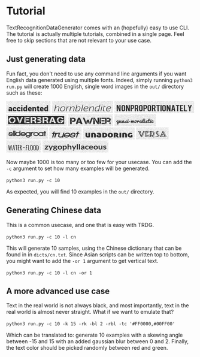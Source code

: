 # Tutorial

TextRecognitionDataGenerator comes with an (hopefully) easy to use CLI. The tutorial
is actually multiple tutorials, combined in a single page. Feel free to skip sections
that are not relevant to your use case.

## Just generating data

Fun fact, you don't need to use any command line arguments if you want English data
generated using multiple fonts. Indeed, simply running `python3 run.py` will create
1000 English, single word images in the `out/` directory such as these:

![](_static/images/tutorial/1.jpg "1")
![](_static/images/tutorial/2.jpg "2")
![](_static/images/tutorial/3.jpg "3")
![](_static/images/tutorial/4.jpg "4")
![](_static/images/tutorial/5.jpg "5")
![](_static/images/tutorial/6.jpg "6")
![](_static/images/tutorial/7.jpg "7")
![](_static/images/tutorial/8.jpg "8")
![](_static/images/tutorial/9.jpg "9")
![](_static/images/tutorial/10.jpg "10")
![](_static/images/tutorial/11.jpg "11")
![](_static/images/tutorial/12.jpg "12")

Now maybe 1000 is too many or too few for your usecase. You can add the `-c` argument
to set how many examples will be generated.

`python3 run.py -c 10`

As expected, you will find 10 examples in the `out/` directory.

## Generating Chinese data

This is a common usecase, and one that is easy with TRDG.

`python3 run.py -c 10 -l cn`

This will generate 10 samples, using the Chinese dictionary that can be found in
in `dicts/cn.txt`. Since Asian scripts can be written top to bottom, you might want to
add the `-or 1` argument to get vertical text.

`python3 run.py -c 10 -l cn -or 1`


## A more advanced use case

Text in the real world is not always black, and most importantly, text in the real
world is almost never straight. What if we want to emulate that?

`python3 run.py -c 10 -k 15 -rk -bl 2 -rbl -tc '#FF0000,#00FF00'`

Which can be translated to: generate 10 examples with a skewing angle between -15 and
15 with an added gaussian blur between 0 and 2. Finally, the text color should be picked randomly
between red and green.



